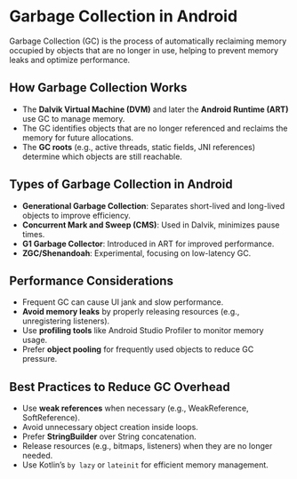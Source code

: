 

# Garbage Collection in Android

Garbage Collection (GC) is the process of automatically reclaiming memory occupied by objects that are no longer in use, helping to prevent memory leaks and optimize performance.

## How Garbage Collection Works
- The **Dalvik Virtual Machine (DVM)** and later the **Android Runtime (ART)** use GC to manage memory.
- The GC identifies objects that are no longer referenced and reclaims the memory for future allocations.
- The **GC roots** (e.g., active threads, static fields, JNI references) determine which objects are still reachable.

## Types of Garbage Collection in Android
- **Generational Garbage Collection**: Separates short-lived and long-lived objects to improve efficiency.
- **Concurrent Mark and Sweep (CMS)**: Used in Dalvik, minimizes pause times.
- **G1 Garbage Collector**: Introduced in ART for improved performance.
- **ZGC/Shenandoah**: Experimental, focusing on low-latency GC.

## Performance Considerations
- Frequent GC can cause UI jank and slow performance.
- **Avoid memory leaks** by properly releasing resources (e.g., unregistering listeners).
- Use **profiling tools** like Android Studio Profiler to monitor memory usage.
- Prefer **object pooling** for frequently used objects to reduce GC pressure.

## Best Practices to Reduce GC Overhead
- Use **weak references** when necessary (e.g., WeakReference, SoftReference).
- Avoid unnecessary object creation inside loops.
- Prefer **StringBuilder** over String concatenation.
- Release resources (e.g., bitmaps, listeners) when they are no longer needed.
- Use Kotlin’s `by lazy` or `lateinit` for efficient memory management.